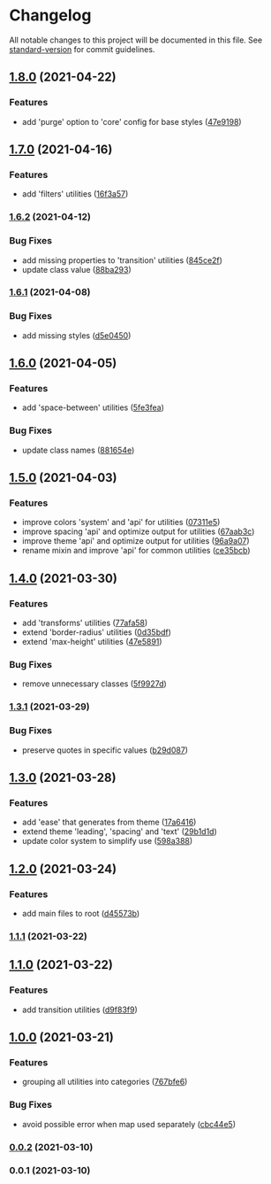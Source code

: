 # Changelog

All notable changes to this project will be documented in this file. See [standard-version](https://github.com/conventional-changelog/standard-version) for commit guidelines.

## [1.8.0](https://github.com/ivodolenc/nevo/compare/v1.7.0...v1.8.0) (2021-04-22)


### Features

* add 'purge' option to 'core' config for base styles ([47e9198](https://github.com/ivodolenc/nevo/commit/47e919860002a66ff1906c5afd92359d954b792e))

## [1.7.0](https://github.com/ivodolenc/nevo/compare/v1.6.2...v1.7.0) (2021-04-16)


### Features

* add 'filters' utilities ([16f3a57](https://github.com/ivodolenc/nevo/commit/16f3a57951fe9700690ed2a0348c8a807b38af29))

### [1.6.2](https://github.com/ivodolenc/nevo/compare/v1.6.1...v1.6.2) (2021-04-12)


### Bug Fixes

* add missing properties to 'transition' utilities ([845ce2f](https://github.com/ivodolenc/nevo/commit/845ce2fb171b68152cc75af9f91e3197d569ac07))
* update class value ([88ba293](https://github.com/ivodolenc/nevo/commit/88ba2931f723139e3ab78921782bf3f50a447b16))

### [1.6.1](https://github.com/ivodolenc/nevo/compare/v1.6.0...v1.6.1) (2021-04-08)


### Bug Fixes

* add missing styles ([d5e0450](https://github.com/ivodolenc/nevo/commit/d5e0450e6a56afae2d109470d6f4403ea3d75d19))

## [1.6.0](https://github.com/ivodolenc/nevo/compare/v1.5.0...v1.6.0) (2021-04-05)


### Features

* add 'space-between' utilities ([5fe3fea](https://github.com/ivodolenc/nevo/commit/5fe3fea9554393377645e1b052eef46f812def87))


### Bug Fixes

* update class names ([881654e](https://github.com/ivodolenc/nevo/commit/881654eada023943fe7f6a1b32e3861bd07fdc63))

## [1.5.0](https://github.com/ivodolenc/nevo/compare/v1.4.0...v1.5.0) (2021-04-03)


### Features

* improve colors 'system' and 'api' for utilities ([07311e5](https://github.com/ivodolenc/nevo/commit/07311e530667a5a49c8f1f90593f9e8a43d45a89))
* improve spacing 'api' and optimize output for utilities ([67aab3c](https://github.com/ivodolenc/nevo/commit/67aab3c331b99e56ce449f0bac53d2d8c2e6a8c8))
* improve theme 'api' and optimize output for utilities ([96a9a07](https://github.com/ivodolenc/nevo/commit/96a9a0769f8a03ff1ce740950b06ee05a880514d))
* rename mixin and improve 'api' for common utilities ([ce35bcb](https://github.com/ivodolenc/nevo/commit/ce35bcb3a344ad33d67566a0c225dba7c27899b9))

## [1.4.0](https://github.com/ivodolenc/nevo/compare/v1.3.1...v1.4.0) (2021-03-30)


### Features

* add 'transforms' utilities ([77afa58](https://github.com/ivodolenc/nevo/commit/77afa58f7f6e8697a2bc09c7b23ce42a6e51589c))
* extend 'border-radius' utilities ([0d35bdf](https://github.com/ivodolenc/nevo/commit/0d35bdf786aabf6023f497d2807d695f7b7c5655))
* extend 'max-height' utilities ([47e5891](https://github.com/ivodolenc/nevo/commit/47e58914c4300606224192b6a9f4ed6512be5fe5))


### Bug Fixes

* remove unnecessary classes ([5f9927d](https://github.com/ivodolenc/nevo/commit/5f9927dc903dcfc97abd7c832ef4414a24a8a48d))

### [1.3.1](https://github.com/ivodolenc/nevo/compare/v1.3.0...v1.3.1) (2021-03-29)


### Bug Fixes

* preserve quotes in specific values ([b29d087](https://github.com/ivodolenc/nevo/commit/b29d087c7af7e1cd822ca256eff2398ac3491a6d))

## [1.3.0](https://github.com/ivodolenc/nevo/compare/v1.2.0...v1.3.0) (2021-03-28)


### Features

* add 'ease' that generates from theme ([17a6416](https://github.com/ivodolenc/nevo/commit/17a6416b7fc78a47d336cca510d1a57464904f24))
* extend theme 'leading', 'spacing' and 'text' ([29b1d1d](https://github.com/ivodolenc/nevo/commit/29b1d1deaf238e6395e88b8a53494c50354d5ea5))
* update color system to simplify use ([598a388](https://github.com/ivodolenc/nevo/commit/598a3887e49ea9e8b6278339b7e04c7f91ed75f7))

## [1.2.0](https://github.com/ivodolenc/nevo/compare/v1.1.1...v1.2.0) (2021-03-24)


### Features

* add main files to root ([d45573b](https://github.com/ivodolenc/nevo/commit/d45573bf3877564c0845af0825324139dce9df99))

### [1.1.1](https://github.com/ivodolenc/nevo/compare/v1.1.0...v1.1.1) (2021-03-22)

## [1.1.0](https://github.com/ivodolenc/nevo/compare/v1.0.0...v1.1.0) (2021-03-22)


### Features

* add transition utilities ([d9f83f9](https://github.com/ivodolenc/nevo/commit/d9f83f93db3fd34ed245f3d159cb27cb924cd6b6))

## [1.0.0](https://github.com/ivodolenc/nevo/compare/v0.0.2...v1.0.0) (2021-03-21)


### Features

* grouping all utilities into categories ([767bfe6](https://github.com/ivodolenc/nevo/commit/767bfe68b82a19b7e4934095368092b56f01eff5))


### Bug Fixes

* avoid possible error when map used separately ([cbc44e5](https://github.com/ivodolenc/nevo/commit/cbc44e561e51af0fbeb9c09572b769808022cc09))

### [0.0.2](https://github.com/ivodolenc/nevo/compare/v0.0.1...v0.0.2) (2021-03-10)

### 0.0.1 (2021-03-10)

